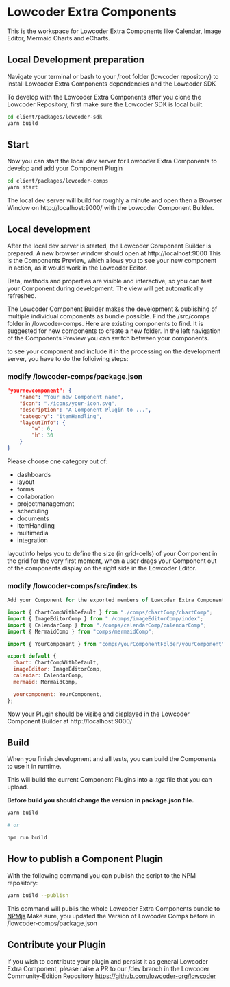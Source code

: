 # Lowcoder Extra Components

This is the workspace for Lowcoder Extra Components like Calendar, Image Editor, Mermaid Charts and eCharts.

## Local Development preparation

Navigate your terminal or bash to your /root folder (lowcoder repository) to install Lowcoder Extra Components dependencies and the Lowcoder SDK

To develop with the Lowcoder Extra Components after you clone the Lowcoder Repository, first make sure the Lowcoder SDK is local built.

```bash
cd client/packages/lowcoder-sdk
yarn build
```

## Start

Now you can start the local dev server for Lowcoder Extra Components to develop and add your Component Plugin

```bash
cd client/packages/lowcoder-comps
yarn start
```

The local dev server will build for roughly a minute and open then a Browser Window on http://localhost:9000/ with the Lowcoder Component Builder. 

## Local development

After the local dev server is started, the Lowcoder Component Builder is prepared. A new browser window should open at http://localhost:9000 This is the Components Preview, which allows you to see your new component in action, as it would work in the Lowcoder Editor.

Data, methods and properties are visible and interactive, so you can test your Component during development. The view will get automatically refreshed.

The Lowcoder Component Builder makes the development & publishing of multiple individual components as bundle possible. Find the /src/comps folder in /lowcoder-comps. Here are existing components to find. It is suggested for new components to create a new folder. In the left navigation of the Components Preview you can switch between your components.

to see your component and include it in the processing on the development server, you have to do the folloiwing steps:

### modify /lowcoder-comps/package.json

```JSON
"yournewcomponent": {
    "name": "Your new Component name",
    "icon": "./icons/your-icon.svg",
    "description": "A Component Plugin to ...",
    "category": "itemHandling",
    "layoutInfo": {
        "w": 6,
        "h": 30
    }
}
```


Please choose one category out of:

 - dashboards
 - layout
 - forms
 - collaboration
 - projectmanagement
 - scheduling
 - documents
 - itemHandling
 - multimedia
 - integration

layoutInfo helps you to define the size (in grid-cells) of your Component in the grid for the very first moment, when a user drags your Component out of the components display on the right side in the Lowcoder Editor.

### modify /lowcoder-comps/src/index.ts

```JavaScript
Add your Component for the exported members of Lowcoder Extra Components 

import { ChartCompWithDefault } from "./comps/chartComp/chartComp";
import { ImageEditorComp } from "./comps/imageEditorComp/index";
import { CalendarComp } from "./comps/calendarComp/calendarComp";
import { MermaidComp } from "comps/mermaidComp";

import { YourComponent } from "comps/yourComponentFolder/yourComponent";

export default {
  chart: ChartCompWithDefault,
  imageEditor: ImageEditorComp,
  calendar: CalendarComp,
  mermaid: MermaidComp,

  yourcomponent: YourComponent,
};
```
Now your Plugin should be visibe and displayed in the Lowcoder Component Builder at http://localhost:9000/

## Build

When you finish development and all tests, you can build the Components to use it in runtime.

This will build the current Component Plugins into a .tgz file that you can upload.

**Before build you should change the version in package.json file.**

```bash
yarn build

# or

npm run build
```

## How to publish a Component Plugin

With the following command you can publish the script to the NPM repository:

```bash
yarn build --publish
```

This command will publis the whole Lowcoder Extra Components bundle to [NPMjs](https://www.npmjs.com/)
Make sure, you updated the Version of Lowcoder Comps before in /lowcoder-comps/package.json

## Contribute your Plugin

If you wish to contribute your plugin and persist it as general Lowcoder Extra Component, please raise a PR to our /dev branch in the Lowcoder Community-Edition Repository https://github.com/lowcoder-org/lowcoder
